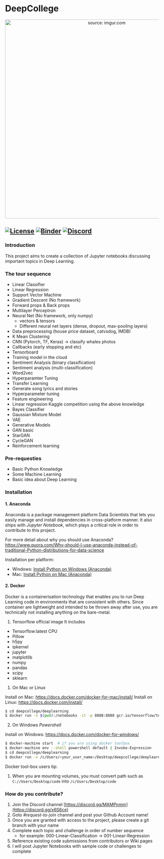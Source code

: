 # DeepCollege

<p align="center">
<a href="https://i.imgur.com/OE479F3.png"><img width="650" src="https://i.imgur.com/OE479F3.png" title="source: imgur.com" /></a>
</p>

[![License](https://img.shields.io/badge/License-Apache%202.0-blue.svg)](https://opensource.org/licenses/Apache-2.0)
[![Binder](https://mybinder.org/badge.svg)](https://mybinder.org/v2/gh/deepcollege/deeplearning/master)
[![Discord](https://img.shields.io/discord/102860784329052160.svg)](https://discord.gg/MAMPnmm)
----

### Introduction

This project aims to create a collection of Jupyter notebooks discussing important topics in Deep Learning.

### The tour sequence

- Linear Classifier
- Linear Regression
- Support Vector Machine
- Gradient Descent (No framework)
- Forward props & Back props
- Multilayer Perceptron
- Neural Net (No framework, only numpy)
   - vectors & tensors
   - Different neural net layers (dense, dropout, max-pooling layers)
- Data preprocessing (house price dataset, catvsdog, IMDB)
- K Mean Clustering
- CNN (Pytorch, TF, Keras) -> classify whales photos
- Callbacks (early stopping and etc)
- Tensorboard
- Training model in the cloud
- Sentiment Analysis (binary classification)
- Sentiment analysis (multi-classification)
- Word2vec
- Hyperparamter Tuning
- Transfer Learning
- Generate song lyrics and stories
- Hyperparameter tuning
- Feature engineering
- Linear regression Kaggle competition using the above knowledge
- Bayes Classifier
- Gaussian Mixture Model
- VAE
- Generative Models
- GAN basic
- StarGAN
- CycleGAN
- Reinforcement learning

### Pre-requesties

- Basic Python Knowledge
- Some Machine Learning
- Basic idea about Deep Learning

### Installation

#### 1. Anaconda

Anaconda is a package management platform Data Scientists that lets you easily manage and install dependencies in 
cross-platform manner. It also ships with *Jupyter Notebook*, which plays a critical role in order to contribute to this
project.

For more detail about why you should use Anaconda? https://www.quora.com/Why-should-I-use-anaconda-instead-of-traditional-Python-distributions-for-data-science

Installation per platform:
- Windows: [Install Python on Windows (Anaconda)](https://medium.com/@GalarnykMichael/install-python-on-windows-anaconda-c63c7c3d1444)
- Mac: [Install Python on Mac (Anaconda)](https://medium.com/@GalarnykMichael/install-python-on-mac-anaconda-ccd9f2014072)

#### 2. Docker

Docker is a containerisation technology that enables you to run 
Deep Learning code in environments that are consistent with others. 
Since container are lightweight and intended to be thrown away 
after use, you are technically not installing anything on the 
bare-metal.

1. Tensorflow official image
It includes
- Tensorflow:latest CPU
- Pillow
- h5py
- ipkernel
- jupyter
- matplotlib
- numpy
- pandas
- scipy
- sklearn

1. On Mac or Linux

Install on Mac: https://docs.docker.com/docker-for-mac/install/
Install on Linux: https://docs.docker.com/install/

```sh
$ cd deepcollege/deeplearning
$ docker run -v $(pwd):/notebooks -it -p 8888:8888 gcr.io/tensorflow/tensorflow
```

2. On Windows *Powershell*

Install on Windows: https://docs.docker.com/docker-for-windows/

```sh
$ docker-machine start  # if you are using docker toolbox
$ docker-machine env --shell powershell default | Invoke-Expression
$ cd deepcollege/deeplearning
$ docker run -v /c/Users/<your_user_name>/Desktop/deepcollege/deeplearning:/notebooks -it -p 8888:8888 gcr.io/tensorflow/tensorflow
```

Docker tool-box users tip:
1. When you are mounting volumes, you must convert 
path such as `C://Users/Desktop/code` into `/c/Users/Desktop/code`

### How do you contribute?

1. Join the Discord channel [https://discord.gg/MAMPnmm](https://discord.gg/x6S6ce)
2. Goto _#request-to-join_ channel and post your Github Account name!
3. Once you are granted with access to the project, please create a git branch with your name
4. Complete each topic and challenge in order of number sequence
   - for example: 000-Linear-Classification -> 001-Linear-Regression
5. Reference existing code submissions from contributors or Wiki pages
6. I will post Jupyter Notebooks with sample code or challenges to complete
